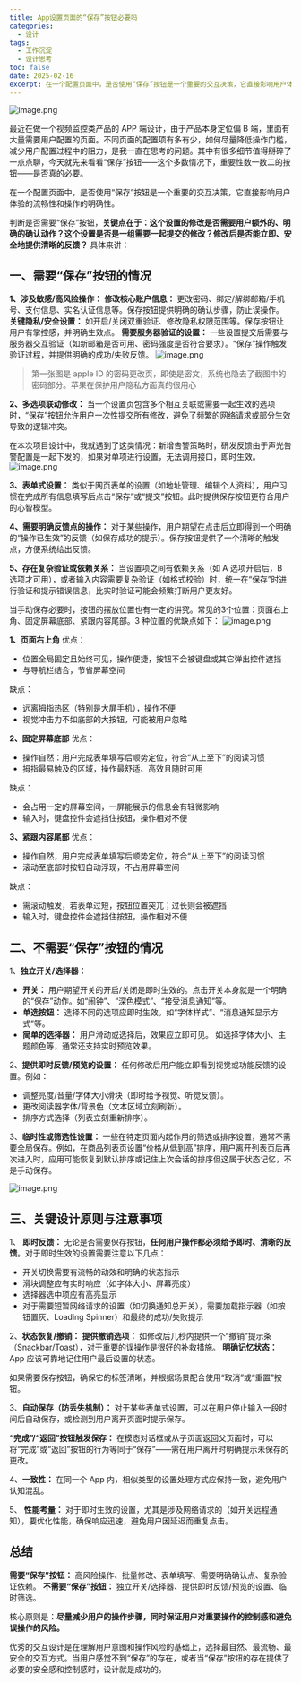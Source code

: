 ```yaml
---
title: App设置页面的“保存”按钮必要吗
categories:
  - 设计
tags:
  - 工作沉淀
  - 设计思考
toc: false
date: 2025-02-16
excerpt: 在一个配置页面中，是否使用“保存”按钮是一个重要的交互决策，它直接影响用户体验的流畅性和操作的明确性。
---
```


![image.png](https://savemyblogpic-1311313070.cos.ap-chengdu.myqcloud.com/blogpicture/20250605182533.png)

最近在做一个视频监控类产品的 APP 端设计，由于产品本身定位偏 B 端，里面有大量需要用户配置的页面。不同页面的配置项有多有少，如何尽量降低操作门槛，减少用户配置过程中的阻力，是我一直在思考的问题。其中有很多细节值得掰碎了一点点聊，今天就先来看看“保存”按钮——这个多数情况下，重要性数一数二的按钮——是否真的必要。

在一个配置页面中，是否使用“保存”按钮是一个重要的交互决策，它直接影响用户体验的流畅性和操作的明确性。

判断是否需要“保存”按钮，**关键点在于：这个设置的修改是否需要用户额外的、明确的确认动作？这个设置是否是一组需要一起提交的修改？修改后是否能立即、安全地提供清晰的反馈？** 具体来讲：

## 一、需要“保存”按钮的情况

 **1、涉及敏感/高风险操作：**
**修改核心账户信息：** 更改密码、绑定/解绑邮箱/手机号、支付信息、实名认证信息等。保存按钮提供明确的确认步骤，防止误操作。
**关键隐私/安全设置：** 如开启/关闭双重验证、修改隐私权限范围等。保存按钮让用户有掌控感，并明确生效点。
**需要服务器验证的设置：** 一些设置提交后需要与服务器交互验证（如新邮箱是否可用、密码强度是否符合要求）。“保存”操作触发验证过程，并提供明确的成功/失败反馈。
![image.png](https://savemyblogpic-1311313070.cos.ap-chengdu.myqcloud.com/blogpicture/20250606102453.png)

> 第一张图是 apple ID 的密码更改页，即使是密文，系统也隐去了截图中的密码部分。苹果在保护用户隐私方面真的很用心

**2、多选项联动修改：**
当一个设置页包含多个相互关联或需要一起生效的选项时，“保存”按钮允许用户一次性提交所有修改，避免了频繁的网络请求或部分生效导致的逻辑冲突。

在本次项目设计中，我就遇到了这类情况：新增告警策略时，研发反馈由于声光告警配置是一起下发的，如果对单项进行设置，无法调用接口，即时生效。
![image.png](https://savemyblogpic-1311313070.cos.ap-chengdu.myqcloud.com/blogpicture/20250606112501.png)



**3、表单式设置：**
类似于网页表单的设置（如地址管理、编辑个人资料），用户习惯在完成所有信息填写后点击“保存”或“提交”按钮。此时提供保存按钮更符合用户的心智模型。

**4、需要明确反馈点的操作：**
对于某些操作，用户期望在点击后立即得到一个明确的“操作已生效”的反馈（如保存成功的提示）。保存按钮提供了一个清晰的触发点，方便系统给出反馈。

**5、存在复杂验证或依赖关系：**
当设置项之间有依赖关系（如 A 选项开启后，B 选项才可用），或者输入内容需要复杂验证（如格式校验）时，统一在“保存”时进行验证和提示错误信息，比实时验证可能会频繁打断用户更友好。


当手动保存必要时，按钮的摆放位置也有一定的讲究。常见的3个位置：页面右上角、固定屏幕底部、紧跟内容尾部。3 种位置的优缺点如下：
![image.png](https://savemyblogpic-1311313070.cos.ap-chengdu.myqcloud.com/blogpicture/20250606160307.png)

**1、页面右上角**
优点：
- 位置全局固定且始终可见，操作便捷，按钮不会被键盘或其它弹出控件遮挡
- 与导航栏结合，节省屏幕空间

缺点：
- 远离拇指热区（特别是大屏手机），操作不便
- 视觉冲击力不如底部的大按钮，可能被用户忽略

**2、固定屏幕底部**
优点：
- 操作自然：用户完成表单填写后顺势定位，符合“从上至下”的阅读习惯
- 拇指最易触及的区域，操作最舒适、高效且随时可用

缺点：
- 会占用一定的屏幕空间，一屏能展示的信息会有轻微影响
- 输入时，键盘控件会遮挡住按钮，操作相对不便

**3、紧跟内容尾部**
优点：
-  操作自然，用户完成表单填写后顺势定位，符合“从上至下”的阅读习惯
- 滚动至底部时按钮自动浮现，不占用屏幕空间

缺点：
- 需滚动触发，若表单过短，按钮位置突兀；过长则会被遮挡
- 输入时，键盘控件会遮挡住按钮，操作相对不便

## 二、不需要“保存”按钮的情况

1、**独立开关/选择器：**
- **开关：** 用户期望开关的开启/关闭是即时生效的。点击开关本身就是一个明确的“保存”动作。如“闹钟”、“深色模式”、“接受消息通知”等。
- **单选按钮：** 选择不同的选项应即时生效。如“字体样式”、“消息通知显示方式”等。
- **简单的选择器：** 用户滑动或选择后，效果应立即可见。 如选择字体大小、主题颜色等，通常还支持实时预览效果。

2、**提供即时反馈/预览的设置：**
任何修改后用户能立即看到视觉或功能反馈的设置。例如：
- 调整亮度/音量/字体大小滑块（即时给予视觉、听觉反馈）。
- 更改阅读器字体/背景色（文本区域立刻刷新）。
- 排序方式选择（列表立刻重新排序）。

3、**临时性或筛选性设置：**
一些在特定页面内起作用的筛选或排序设置，通常不需要全局保存。例如，在商品列表页设置“价格从低到高”排序，用户离开列表页后再次进入时，应用可能恢复到默认排序或记住上次会话的排序但这属于状态记忆，不是手动保存。
 
![image.png](https://savemyblogpic-1311313070.cos.ap-chengdu.myqcloud.com/blogpicture/20250606104259.png)


## 三、关键设计原则与注意事项

1、 **即时反馈：** 无论是否需要保存按钮，**任何用户操作都必须给予即时、清晰的反馈**。对于即时生效的设置需要注意以下几点：
- 开关切换需要有流畅的动效和明确的状态指示
- 滑块调整应有实时响应（如字体大小、屏幕亮度）
- 选择器选中项应有高亮显示
- 对于需要短暂网络请求的设置（如切换通知总开关），需要加载指示器（如按钮置灰、Loading Spinner）和最终的成功/失败提示

2、**状态恢复/撤销：** 
**提供撤销选项：** 如修改后几秒内提供一个“撤销”提示条（Snackbar/Toast），对于重要的误操作是很好的补救措施。
**明确记忆状态：** App 应该可靠地记住用户最后设置的状态。

如果需要保存按钮，确保它的标签清晰，并根据场景配合使用“取消”或“重置”按钮。

3、**自动保存（防丢失机制）：**
对于某些表单式设置，可以在用户停止输入一段时间后自动保存，或检测到用户离开页面时提示保存。

**“完成”/“返回”按钮触发保存：** 在模态对话框或从子页面返回父页面时，可以将“完成”或“返回”按钮的行为等同于“保存”——需在用户离开时明确提示未保存的更改。
 
4、**一致性：** 在同一个 App 内，相似类型的设置处理方式应保持一致，避免用户认知混乱。

5、 **性能考量：** 对于即时生效的设置，尤其是涉及网络请求的（如开关远程通知），要优化性能，确保响应迅速，避免用户因延迟而重复点击。


## 总结

**需要“保存”按钮：** 高风险操作、批量修改、表单填写、需要明确确认点、复杂验证依赖。
**不需要“保存”按钮：** 独立开关/选择器、提供即时反馈/预览的设置、临时筛选。

核心原则是：**尽量减少用户的操作步骤，同时保证用户对重要操作的控制感和避免误操作的风险。**

优秀的交互设计是在理解用户意图和操作风险的基础上，选择最自然、最流畅、最安全的交互方式。当用户感觉不到“保存”的存在，或者当“保存”按钮的存在提供了必要的安全感和控制感时，设计就是成功的。